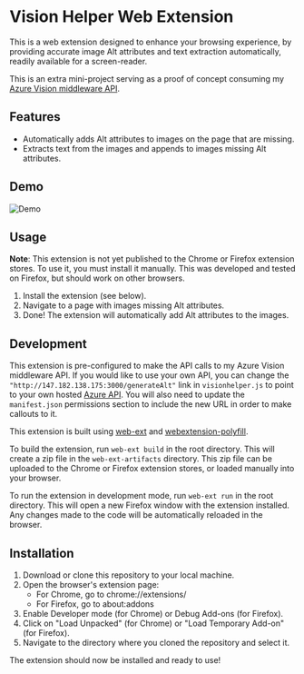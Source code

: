 # Vision Helper Web Extension

This is a web extension designed to enhance your browsing experience, by providing accurate image Alt attributes and text extraction automatically, readily available for a screen-reader.

This is an extra mini-project serving as a proof of concept consuming my [Azure Vision middleware API](https://github.com/HullRyan/ITIS-6177-Final-Project).

## Features

- Automatically adds Alt attributes to images on the page that are missing.
- Extracts text from the images and appends to images missing Alt attributes.

## Demo

![Demo](./demo.gif)

## Usage

**Note**: This extension is not yet published to the Chrome or Firefox extension stores. To use it, you must install it manually. This was developed and tested on Firefox, but should work on other browsers.

1. Install the extension (see below).
2. Navigate to a page with images missing Alt attributes.
3. Done! The extension will automatically add Alt attributes to the images.

## Development

This extension is pre-configured to make the API calls to my Azure Vision middleware API. If you would like to use your own API, you can change the `"http://147.182.138.175:3000/generateAlt"` link in `visionhelper.js` to point to your own hosted [Azure API](https://github.com/HullRyan/ITIS-6177-Final-Project). You will also need to update the `manifest.json` permissions section to include the new URL in order to make callouts to it.

This extension is built using [web-ext](https://extensionworkshop.com/documentation/develop/getting-started-with-web-ext/) and [webextension-polyfill](https://github.com/mozilla/webextension-polyfill).  

To build the extension, run `web-ext build` in the root directory. This will create a zip file in the `web-ext-artifacts` directory. This zip file can be uploaded to the Chrome or Firefox extension stores, or loaded manually into your browser.

To run the extension in development mode, run `web-ext run` in the root directory. This will open a new Firefox window with the extension installed. Any changes made to the code will be automatically reloaded in the browser.

## Installation

1. Download or clone this repository to your local machine.
2. Open the browser's extension page:
    - For Chrome, go to chrome://extensions/
    - For Firefox, go to about:addons
3. Enable Developer mode (for Chrome) or Debug Add-ons (for Firefox).
4. Click on "Load Unpacked" (for Chrome) or "Load Temporary Add-on" (for Firefox).
5. Navigate to the directory where you cloned the repository and select it.

The extension should now be installed and ready to use!  
